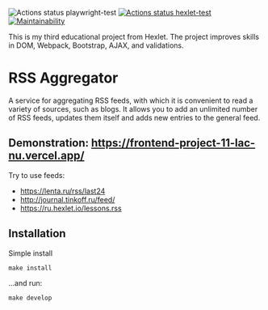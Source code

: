 ![Actions status playwright-test](https://github.com/domingi/frontend-project-46/actions/workflows/playwright.yml/badge.svg)
[![Actions status hexlet-test](https://github.com/domingi/frontend-project-11/workflows/hexlet-check/badge.svg)](https://github.com/domingi/frontend-project-11/actions)
[![Maintainability](https://api.codeclimate.com/v1/badges/032ce8f57238a3d66a5f/maintainability)](https://codeclimate.com/github/domingi/frontend-project-11/maintainability)

This is my third educational project from Hexlet. The project improves skills in DOM, Webpack, Bootstrap, AJAX, and validations.

# RSS Aggregator

A service for aggregating RSS feeds, with which it is convenient to read a variety of sources, such as blogs. It allows you to add an unlimited number of RSS feeds, updates them itself and adds new entries to the general feed.

## Demonstration: https://frontend-project-11-lac-nu.vercel.app/

Try to use feeds:
- https://lenta.ru/rss/last24
- http://journal.tinkoff.ru/feed/
- https://ru.hexlet.io/lessons.rss

## Installation
Simple install
```
make install
```
...and run:
```
make develop
```
